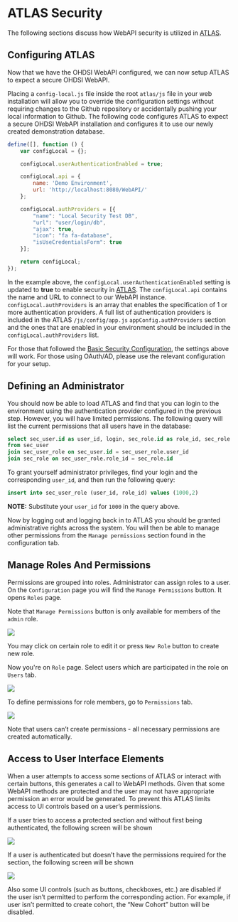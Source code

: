 # ATLAS Security

The following sections discuss how WebAPI security is utilized in [ATLAS](https://github.com/OHDSI/Atlas).

## Configuring ATLAS

Now that we have the OHDSI WebAPI configured, we can now setup ATLAS to expect a secure OHDSI WebAPI.

Placing a `config-local.js` file inside the root `atlas/js` file in your web installation will allow you to override the configuration settings without requiring changes to the Github repository or accidentally pushing your local information to Github.  The following code configures ATLAS to expect a secure OHDSI WebAPI installation and configures it to use our newly created demonstration database.

```javascript
define([], function () {
	var configLocal = {};

	configLocal.userAuthenticationEnabled = true;

	configLocal.api = {
		name: 'Demo Environment',
		url: 'http://localhost:8080/WebAPI/'
	};

	configLocal.authProviders = [{
		"name": "Local Security Test DB",
		"url": "user/login/db",
		"ajax": true,
		"icon": "fa fa-database",
		"isUseCredentialsForm": true
	}];

	return configLocal;
});
```

In the example above, the `configLocal.userAuthenticationEnabled` setting is updated to **true** to enable security in [ATLAS](https://github.com/OHDSI/Atlas). The `configLocal.api` contains the name and URL to connect to our WebAPI instance. `configLocal.authProviders` is an array that enables the specification of 1 or more authentication providers. A full list of authentication providers is included in the ATLAS `/js/config/app.js` `appConfig.authProviders` section and the ones that are enabled in your environment should be included in the `configLocal.authProviders` list.

For those that followed the [Basic Security Configuration](Basic-Security-Configuration.md), the settings above will work. For those using OAuth/AD, please use the relevant configuration for your setup.

## Defining an Administrator
You should now be able to load ATLAS and find that you can login to the environment using the authentication provider configured in the previous step.  However, you will have limited permissions.  The following query will list the current permissions that all users have in the database:

```sql
select sec_user.id as user_id, login, sec_role.id as role_id, sec_role.name as role_name
from sec_user
join sec_user_role on sec_user.id = sec_user_role.user_id
join sec_role on sec_user_role.role_id = sec_role.id
```
To grant yourself administrator privileges, find your login and the corresponding `user_id`, and then run the following query:

```sql
insert into sec_user_role (user_id, role_id) values (1000,2)
```

**NOTE:** Substitute your `user_id` for `1000` in the query above.

Now by logging out and logging back in to ATLAS you should be granted administrative rights across the system.  You will then be able to manage other permissions from the `Manage permissions` section found in the configuration tab.

## Manage Roles And Permissions

Permissions are grouped into roles. Administrator can assign roles to a user. On the `Configuration` page you will find the `Manage Permissions` button. It opens `Roles` page.

Note that `Manage Permissions` button is only available for members of the `admin` role.

<img src="images/atlas/roles.png">

You may click on certain role to edit it or press `New Role` button to create new role.

Now you're on `Role` page. Select users which are participated in the role on `Users` tab.

<img src="images/atlas/role-users.png">

To define permissions for role members, go to `Permissions` tab.

<img src="images/atlas/role-permissions.png">

Note that users can’t create permissions - all necessary permissions are created automatically.

## Access to User Interface Elements

When a user attempts to access some sections of ATLAS or interact with certain buttons, this generates a call to WebAPI methods. Given that some WebAPI methods are protected and the user may not have appropriate permission an error would be generated. To prevent this ATLAS limits access to UI controls based on a user’s permissions.

If a user tries to access a protected section and without first being authenticated, the following screen will be shown

<img src="images/atlas/notauthenticated.png">

If a user is authenticated but doesn’t have the permissions required for the section, the following screen will be shown

<img src="images/atlas/notauthorized.png">

Also some UI controls (such as buttons, checkboxes, etc.) are disabled if the user isn’t permitted to perform the corresponding action. For example, if user isn’t permitted to create cohort, the “New Cohort” button will be disabled.
